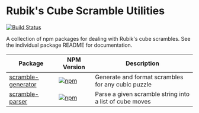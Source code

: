 # Rubik's Cube Scramble Utilities

[![Build Status](https://travis-ci.org/msrose/scramble-generator.svg?branch=master)](https://travis-ci.org/msrose/scramble-generator)

A collection of npm packages for dealing with Rubik's cube scrambles. See the individual package README for documentation.

| Package | NPM Version | Description |
| --- | --- | --- |
| [scramble-generator](./packages/scramble-generator) | [![npm](https://img.shields.io/npm/v/scramble-generator.svg)](https://www.npmjs.com/package/scramble-generator) | Generate and format scrambles for any cubic puzzle |
| [scramble-parser](./packages/scramble-parser) | [![npm](https://img.shields.io/npm/v/scramble-parser.svg)](https://www.npmjs.com/package/scramble-parser) | Parse a given scramble string into a list of cube moves |
